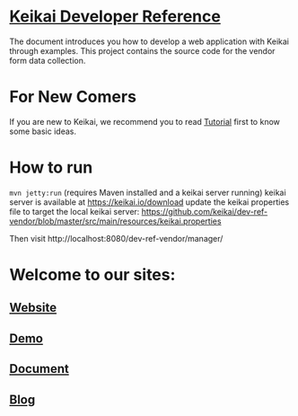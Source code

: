 # [Keikai Developer Reference](https://doc.keikai.io/dev-ref)
The document introduces you how to develop a web application with Keikai through examples.
This project contains the source code for the vendor form data collection.

# For New Comers
If you are new to Keikai, we recommend you to read [Tutorial](https://doc.keikai.io/tutorial) first to know some basic ideas.

# How to run

`mvn jetty:run` (requires Maven installed and a keikai server running)
keikai server is available at https://keikai.io/download
update the keikai properties file to target the local keikai server:
https://github.com/keikai/dev-ref-vendor/blob/master/src/main/resources/keikai.properties

Then visit http://localhost:8080/dev-ref-vendor/manager/

# Welcome to our sites:
## [Website](https://keikai.io)  
## [Demo](https://keikai.io/demo)
## [Document](https://doc.keikai.io)
## [Blog](https://keikai.io/blog)
